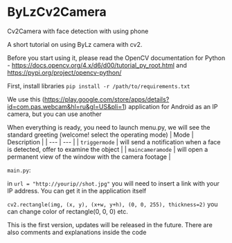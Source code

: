 # ByLzCv2Camera
Cv2Camera with face detection with using phone

A short tutorial on using ByLz camera with cv2.

Before you start using it, please read the OpenCV documentation for Python - https://docs.opencv.org/4.x/d6/d00/tutorial_py_root.html and https://pypi.org/project/opencv-python/

First, install libraries
`pip install -r /path/to/requirements.txt`

We use this 
(https://play.google.com/store/apps/details?id=com.pas.webcam&hl=ru&gl=US&pli=1) 
application for Android as an IP camera, but you can use another

When everything is ready, you need to launch menu.py, we will see the standard greeting
(welcome!
select the operating mode)
| Mode | Description |
| --- | --- |
| `triggermode` | will send a notification when a face is detected, offer to examine the object |
| `maincameramode` | will open a permanent view of the window with the camera footage |

`main.py`:

in `url = "http://yourip//shot.jpg"` you will need to insert a link with your IP address. You can get it in the application itself

`cv2.rectangle(img, (x, y), (x+w, y+h), (0, 0, 255), thickness=2)` you can change color of rectangle(0, 0, 0) etc.



This is the first version, updates will be released in the future. There are also comments and explanations inside the code

